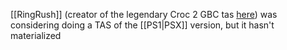 [[RingRush]] (creator of the legendary Croc 2 GBC tas [here](https://youtu.be/pjbGdoh_krY)) was considering doing a TAS of the [[PS1|PSX]] version, but it hasn't materialized